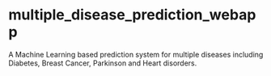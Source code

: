 # multiple_disease_prediction_webapp
A Machine Learning based prediction system for multiple diseases including Diabetes, Breast Cancer, Parkinson and Heart disorders.
